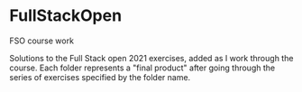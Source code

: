 # FullStackOpen
FSO course work

Solutions to the Full Stack open 2021 exercises, added as I work through the course. Each folder represents a "final product" after going through the series of exercises specified by the folder name.
